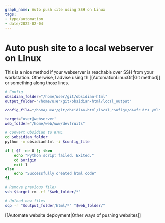 ```yaml
---
graph_name: Auto push site using SSH on Linux
tags:
- type/automation
- date/2022-02-04
---
```


# Auto push site to a local webserver on Linux
This is a nice method if your webserver is reachable over SSH from your workstation. Otherwise, I advise using th [[AutomationLinuxGit|Git method]] or something along those lines.

``` bash
# Config
obsidian_folder="/home/user/git/obsidian-html"
output_folder="/home/user/git/obsidian-html/local_output"

config_file="/home/user/git/obsidian-html/local_configs/devfruits.yml"

target="user@webserver"
web_folder="/home/web/www/devfruits"

# Convert Obsidian to HTML
cd $obsidian_folder
python -m obsidianhtml -i $config_file

if [ $? -ne 0 ]; then
	echo "Python script failed. Exited."
	cd $origin
	exit 1
else
	echo "Successfully created html code"
fi

# Remove previous files
ssh $target rm -rf "$web_folder/*"

# Upload new files
scp -r "$output_folder/html/*" "$web_folder/"
```

[[Automate website deployment|Other ways of pushing websites]]
